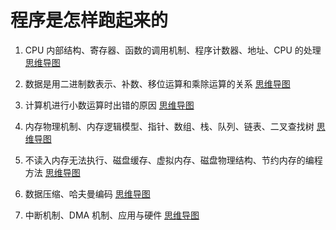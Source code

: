 # 程序是怎样跑起来的

1. CPU 内部结构、寄存器、函数的调用机制、程序计数器、地址、CPU 的处理 [思维导图](/Notes/程序是怎样跑起来的/01.md)

2. 数据是用二进制数表示、补数、移位运算和乘除运算的关系 [思维导图](/Notes/程序是怎样跑起来的/02.md)

3. 计算机进行小数运算时出错的原因 [思维导图](/Notes/程序是怎样跑起来的/03.md)

4. 内存物理机制、内存逻辑模型、指针、数组、栈、队列、链表、二叉查找树 [思维导图](/Notes/程序是怎样跑起来的/04.md)

5. 不读入内存无法执行、磁盘缓存、虚拟内存、磁盘物理结构、节约内存的编程方法 [思维导图](/Notes/程序是怎样跑起来的/05.md)

6. 数据压缩、哈夫曼编码 [思维导图](/Notes/程序是怎样跑起来的/06.md)

7. 中断机制、DMA 机制、应用与硬件 [思维导图](/Notes/程序是怎样跑起来的/07.md)
